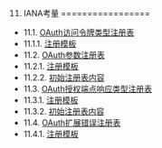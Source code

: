 11. IANA考量
=================

- 11.1. [OAuth访问令牌类型注册表](11.1.md)
- 11.1.1. [注册模板](11.1.1.md)
- 11.2. [OAuth参数注册表](11.2.md)
- 11.2.1. [注册模板](11.2.1md)
- 11.2.2. [初始注册表内容](11.2.2.md)
- 11.3. [OAuth授权端点响应类型注册表](11.3.md)
- 11.3.1. [注册模板](11.3.1.md)
- 11.3.2. [初始注册表内容](11.3.2.md)
- 11.4. [OAuth扩展错误注册表](11.4.md)
- 11.4.1. [注册模板](11.4.1.md)